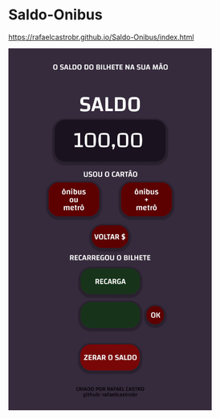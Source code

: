 # Saldo-Onibus

https://rafaelcastrobr.github.io/Saldo-Onibus/index.html

![img](assets/img/Untitled.png)
